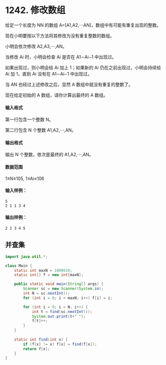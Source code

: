 # 1242. 修改数组

给定一个长度为 NN 的数组 A=[A1,A2,⋅⋅⋅AN]，数组中有可能有重复出现的整数。

现在小明要按以下方法将其修改为没有重复整数的数组。

小明会依次修改 A2,A3,⋅⋅⋅,AN。

当修改 Ai 时，小明会检查 Ai 是否在 A1∼Ai−1 中出现过。

如果出现过，则小明会给 Ai 加上 1；如果新的 Ai 仍在之前出现过，小明会持续给 Ai 加 1，直到 Ai 没有在 A1∼Ai−1 中出现过。

当 AN 也经过上述修改之后，显然 A 数组中就没有重复的整数了。

现在给定初始的 A 数组，请你计算出最终的 A 数组。

#### 输入格式

第一行包含一个整数 N。

第二行包含 N 个整数 A1,A2,⋅⋅⋅,AN。

#### 输出格式

输出 N 个整数，依次是最终的 A1,A2,⋅⋅⋅,AN。

#### 数据范围

1≤N≤105,
1≤Ai≤106

#### 输入样例：

```
5
2 1 1 3 4
```

#### 输出样例：

```
2 1 3 4 5
```



## 并查集

```java
import java.util.*;

class Main {
    static int maxN = 1000010;
    static int[] f = new int[maxN];

    public static void main(String[] args) {
        Scanner sc = new Scanner(System.in);
        int N = sc.nextInt();
        for (int i = 0; i < maxN; i++) f[i] = i;

        for (int i = 0; i < N; i++) {
            int t = find(sc.nextInt());
            System.out.print(t+" ");
            f[t]++;
        }
    }
    
    static int find(int x) {
        if (f[x] != x) f[x] = find(f[x]);
        return f[x];
    }
}
```

